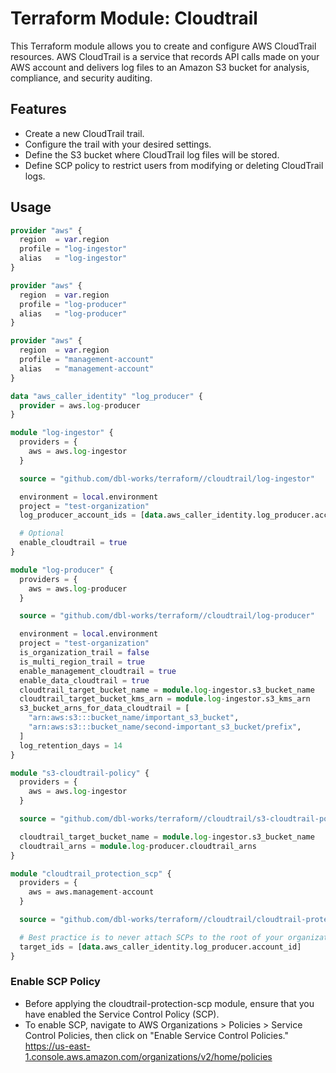 # Terraform Module: Cloudtrail

This Terraform module allows you to create and configure AWS CloudTrail resources. AWS CloudTrail is a service that records API calls made on your AWS account and delivers log files to an Amazon S3 bucket for analysis, compliance, and security auditing.

## Features

- Create a new CloudTrail trail.
- Configure the trail with your desired settings.
- Define the S3 bucket where CloudTrail log files will be stored.
- Define SCP policy to restrict users from modifying or deleting CloudTrail logs.

## Usage

```terraform
provider "aws" {
  region  = var.region
  profile = "log-ingestor"
  alias   = "log-ingestor"
}

provider "aws" {
  region  = var.region
  profile = "log-producer"
  alias   = "log-producer"
}

provider "aws" {
  region  = var.region
  profile = "management-account"
  alias   = "management-account"
}

data "aws_caller_identity" "log_producer" {
  provider = aws.log-producer
}

module "log-ingestor" {
  providers = {
    aws = aws.log-ingestor
  }

  source = "github.com/dbl-works/terraform//cloudtrail/log-ingestor"

  environment = local.environment
  project = "test-organization"
  log_producer_account_ids = [data.aws_caller_identity.log_producer.account_id]

  # Optional
  enable_cloudtrail = true
}

module "log-producer" {
  providers = {
    aws = aws.log-producer
  }

  source = "github.com/dbl-works/terraform//cloudtrail/log-producer"

  environment = local.environment
  project = "test-organization"
  is_organization_trail = false
  is_multi_region_trail = true
  enable_management_cloudtrail = true
  enable_data_cloudtrail = true
  cloudtrail_target_bucket_name = module.log-ingestor.s3_bucket_name
  cloudtrail_target_bucket_kms_arn = module.log-ingestor.s3_kms_arn
  s3_bucket_arns_for_data_cloudtrail = [
    "arn:aws:s3:::bucket_name/important_s3_bucket",
    "arn:aws:s3:::bucket_name/second-important_s3_bucket/prefix",
  ]
  log_retention_days = 14
}

module "s3-cloudtrail-policy" {
  providers = {
    aws = aws.log-ingestor
  }

  source = "github.com/dbl-works/terraform//cloudtrail/s3-cloudtrail-policy"

  cloudtrail_target_bucket_name = module.log-ingestor.s3_bucket_name
  cloudtrail_arns = module.log-producer.cloudtrail_arns
}

module "cloudtrail_protection_scp" {
  providers = {
    aws = aws.management-account
  }

  source = "github.com/dbl-works/terraform//cloudtrail/cloudtrail-protection-scp"

  # Best practice is to never attach SCPs to the root of your organization. Instead, create an Organizational Unit (OU) underneath root and attach policies there.
  target_ids = [data.aws_caller_identity.log_producer.account_id]
}
```

### Enable SCP Policy

- Before applying the cloudtrail-protection-scp module, ensure that you have enabled the Service Control Policy (SCP).
- To enable SCP, navigate to AWS Organizations > Policies > Service Control Policies, then click on "Enable Service Control Policies."
  https://us-east-1.console.aws.amazon.com/organizations/v2/home/policies
